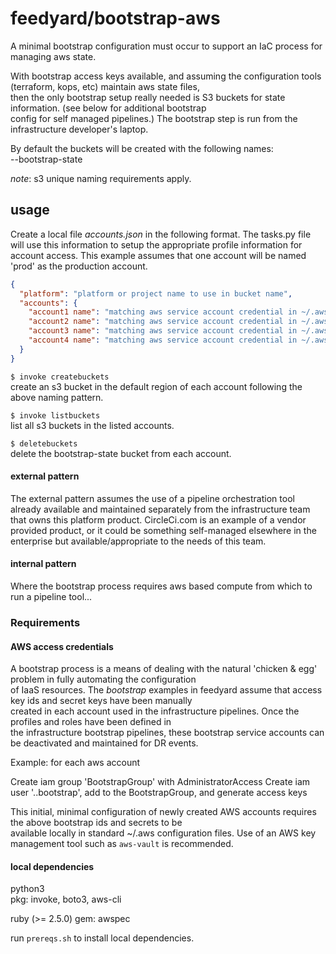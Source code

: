 # feedyard/bootstrap-aws
A minimal bootstrap configuration must occur to support an IaC process for managing aws state.  

With bootstrap access keys available, and assuming the configuration tools (terraform, kops, etc) maintain aws state files,  
then the only bootstrap setup really needed is S3 buckets for state information. (see below for additional bootstrap  
config for self managed pipelines.) The bootstrap step is run from the infrastructure developer's laptop.  

By default the buckets will be created with the following names:  
<project or org name parameter>-<account name>-bootstrap-state  

_note_:  s3 unique naming requirements apply.  


## usage

Create a local file _accounts.json_ in the following format. The tasks.py file will use this information to setup the
appropriate profile information for account access. This example assumes that one account will be named 'prod' as the
production account.

```json
{
  "platform": "platform or project name to use in bucket name",
  "accounts": {
    "account1 name": "matching aws service account credential in ~/.aws/credentials",
    "account2 name": "matching aws service account credential in ~/.aws/credentials",
    "account3 name": "matching aws service account credential in ~/.aws/credentials",
    "account4 name": "matching aws service account credential in ~/.aws/credentials"
  }
}
```

`$ invoke createbuckets`  
create an s3 bucket in the default region of each account following the above naming pattern.  

`$ invoke listbuckets`  
list all s3 buckets in the listed accounts.  

`$ deletebuckets`  
delete the bootstrap-state bucket from each account.  


#### external pattern
The external pattern assumes the use of a pipeline orchestration tool already available and maintained separately from
the infrastructure team that owns this platform product. CircleCi.com is an example of a vendor provided product, or it
could be something self-managed elsewhere in the enterprise but available/appropriate to the needs of this team.

#### internal pattern
Where the bootstrap process requires aws based compute from which to run a pipeline tool...

### Requirements

#### AWS access credentials  

A bootstrap process is a means of dealing with the natural 'chicken & egg' problem in fully automating the configuration  
of IaaS resources. The _bootstrap_ examples in feedyard assume that access key ids and secret keys have been manually  
created in each account used in the infrastructure pipelines. Once the profiles and roles have been defined in  
the infrastructure bootstrap pipelines, these bootstrap service accounts can be deactivated and maintained for DR events.  

Example:  for each aws account

Create iam group 'BootstrapGroup' with AdministratorAccess
Create iam user '<organization>.<account>.bootstrap', add to the BootstrapGroup, and generate access keys 

This initial, minimal configuration of newly created AWS accounts requires the above bootstrap ids and secrets to be  
available locally in standard ~/.aws configuration files. Use of an AWS key management tool such as `aws-vault` is recommended.

#### local dependencies

python3  
  pkg: invoke, boto3, aws-cli  
  
ruby (>= 2.5.0)
  gem: awspec

run `prereqs.sh` to install local dependencies.  